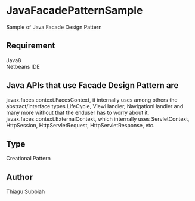 # JavaFacadePatternSample
Sample of Java Facade Design Pattern  

Requirement
-----------
Java8  
Netbeans IDE  


Java APIs that use Facade Design Pattern are
-----------------------------------------
javax.faces.context.FacesContext, it internally uses among others the abstract/interface types LifeCycle, ViewHandler, NavigationHandler and many more without that the enduser has to worry about it.  
javax.faces.context.ExternalContext, which internally uses ServletContext, HttpSession, HttpServletRequest, HttpServletResponse, etc.  
  
Type
-----  
Creational Pattern   

Author
------
Thiagu Subbiah  